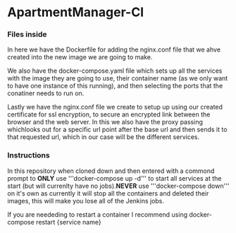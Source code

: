 # ApartmentManager-CI

### Files inside

In here we have the Dockerfile for adding the nginx.conf file that we ahve created into the new image we are going to make.

We also have the docker-compose.yaml file which sets up all the services with the image they are going to use, their container name (as we only want to have one instance of this running), and then selecting the ports that the conatiner needs to run on.

Lastly we have the nginx.conf file we create to setup up using our created certificate for ssl encryption, to secure an encrypted link between the browser and the web server. In this we also have the proxy passing whichlooks out for a specific url point after the base url and then sends it to that requested url, which in our case will be the different services. 

### Instructions

In this repository when cloned down and then entered with a commond prompt to **ONLY** use '''docker-compose up -d''' to start all services at the start (but will currenlty have no jobs).**NEVER** use '''docker-compose down''' on it's own as currently it will stop all the containers and deleted their images, this will make you lose all of the Jenkins jobs.

If you are neededing to restart a container I recommend using docker-compose restart {service name}
